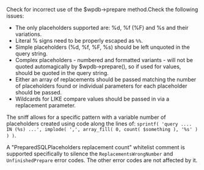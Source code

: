 Check for incorrect use of the $wpdb->prepare method.Check the following issues:
- The only placeholders supported are: %d, %f (%F) and %s and their variations.
- Literal % signs need to be properly escaped as `%%`.
- Simple placeholders (%d, %f, %F, %s) should be left unquoted in the query string.
- Complex placeholders - numbered and formatted variants - will not be quoted
  automagically by $wpdb->prepare(), so if used for values, should be quoted in
  the query string.
- Either an array of replacements should be passed matching the number of
  placeholders found or individual parameters for each placeholder should
  be passed.
- Wildcards for LIKE compare values should be passed in via a replacement parameter.

The sniff allows for a specific pattern with a variable number of placeholders
created using code along the lines of:
`sprintf( 'query .... IN (%s) ...', implode( ',', array_fill( 0, count( $something ), '%s' ) ) )`.

A "PreparedSQLPlaceholders replacement count" whitelist comment is supported
specifically to silence the `ReplacementsWrongNumber` and `UnfinishedPrepare`
error codes. The other error codes are not affected by it.